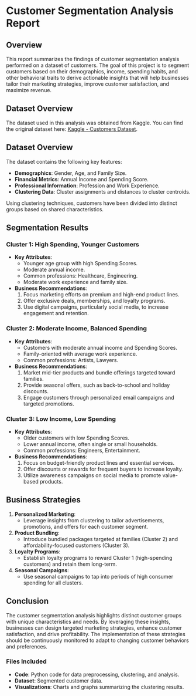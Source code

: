 # **Customer Segmentation Analysis Report**

## **Overview**
This report summarizes the findings of customer segmentation analysis performed on a dataset of customers. The goal of this project is to segment customers based on their demographics, income, spending habits, and other behavioral traits to derive actionable insights that will help businesses tailor their marketing strategies, improve customer satisfaction, and maximize revenue.

## **Dataset Overview**
The dataset used in this analysis was obtained from Kaggle. You can find the original dataset here: [Kaggle - Customers Dataset](https://www.kaggle.com/datasets/datascientistanna/customers-dataset).

## **Dataset Overview**
The dataset contains the following key features:
- **Demographics**: Gender, Age, and Family Size.
- **Financial Metrics**: Annual Income and Spending Score.
- **Professional Information**: Profession and Work Experience.
- **Clustering Data**: Cluster assignments and distances to cluster centroids.

Using clustering techniques, customers have been divided into distinct groups based on shared characteristics.

## **Segmentation Results**

### **Cluster 1: High Spending, Younger Customers**
- **Key Attributes**:
  - Younger age group with high Spending Scores.
  - Moderate annual income.
  - Common professions: Healthcare, Engineering.
  - Moderate work experience and family size.
- **Business Recommendations**:
  1. Focus marketing efforts on premium and high-end product lines.
  2. Offer exclusive deals, memberships, and loyalty programs.
  3. Use digital campaigns, particularly social media, to increase engagement and retention.

### **Cluster 2: Moderate Income, Balanced Spending**
- **Key Attributes**:
  - Customers with moderate annual income and Spending Scores.
  - Family-oriented with average work experience.
  - Common professions: Artists, Lawyers.
- **Business Recommendations**:
  1. Market mid-tier products and bundle offerings targeted toward families.
  2. Provide seasonal offers, such as back-to-school and holiday discounts.
  3. Engage customers through personalized email campaigns and targeted promotions.

### **Cluster 3: Low Income, Low Spending**
- **Key Attributes**:
  - Older customers with low Spending Scores.
  - Lower annual income, often single or small households.
  - Common professions: Engineers, Entertainment.
- **Business Recommendations**:
  1. Focus on budget-friendly product lines and essential services.
  2. Offer discounts or rewards for frequent buyers to increase loyalty.
  3. Utilize awareness campaigns on social media to promote value-based products.

## **Business Strategies**
1. **Personalized Marketing**:
   - Leverage insights from clustering to tailor advertisements, promotions, and offers for each customer segment.
2. **Product Bundling**:
   - Introduce bundled packages targeted at families (Cluster 2) and affordability-focused customers (Cluster 3).
3. **Loyalty Programs**:
   - Establish loyalty programs to reward Cluster 1 (high-spending customers) and retain them long-term.
4. **Seasonal Campaigns**:
   - Use seasonal campaigns to tap into periods of high consumer spending for all clusters.

## **Conclusion**
The customer segmentation analysis highlights distinct customer groups with unique characteristics and needs. By leveraging these insights, businesses can design targeted marketing strategies, enhance customer satisfaction, and drive profitability. The implementation of these strategies should be continuously monitored to adapt to changing customer behaviors and preferences.

### **Files Included**
- **Code**: Python code for data preprocessing, clustering, and analysis.
- **Dataset**: Segmented customer data.
- **Visualizations**: Charts and graphs summarizing the clustering results.
